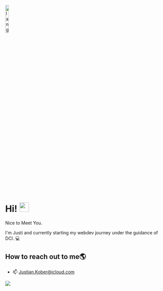 <p align="left"><img width=15%" src="https://github.com/alansmathew/alansmathew/raw/master/lang.gif" alt="lang image here" /></p>

# Hi! <img src="https://media.giphy.com/media/hvRJCLFzcasrR4ia7z/giphy.gif" width="30px"> 
  Nice to Meet You.

I'm Justi and currently starting my webdev journey under the guidance of DCI. :computer:

## How to reach out to me🌎

<p align="center">
  
  - 📫  Justian.Kober@icloud.com
 
   <a href="http://twitter.com/JustianKober">
    <img src="https://img.shields.io/twitter/follow/JustianKober?label=Twitter&logo=twitter&style=for-the-badge" />
  </a>


</p>


